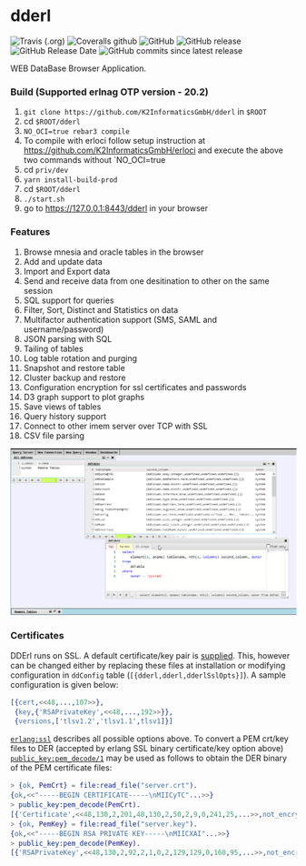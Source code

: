 dderl
=====

![Travis (.org)](https://img.shields.io/travis/K2InformaticsGmbH/dderl.svg)
![Coveralls github](https://img.shields.io/coveralls/github/K2InformaticsGmbH/dderl.svg)
![GitHub](https://img.shields.io/github/license/K2InformaticsGmbH/dderl.svg)
![GitHub release](https://img.shields.io/github/release/K2InformaticsGmbH/dderl.svg)
![GitHub Release Date](https://img.shields.io/github/release-date/K2InformaticsGmbH/dderl.svg)
![GitHub commits since latest release](https://img.shields.io/github/commits-since/K2InformaticsGmbH/dderl/3.4.1.svg)

WEB DataBase Browser Application.

### Build (Supported erlnag OTP version - 20.2)

1. `git clone https://github.com/K2InformaticsGmbH/dderl` in `$ROOT`
1. cd `$ROOT/dderl`
1. `NO_OCI=true rebar3 compile`
1. To compile with erloci follow setup instruction at https://github.com/K2InformaticsGmbH/erloci and execute the above two commands without `NO_OCI=true
1. cd `priv/dev`
1. `yarn install-build-prod`
1. cd `$ROOT/dderl`
1. `./start.sh`
1. go to https://127.0.0.1:8443/dderl in your browser

### Features

1. Browse mnesia and oracle tables in the browser
2. Add and update data
3. Import and Export data
4. Send and receive data from one desitination to other on the same session
5. SQL support for queries
6. Filter, Sort, Distinct and Statistics on data
7. Multifactor authentication support (SMS, SAML and username/password)
8. JSON parsing with SQL 
9. Tailing of tables 
10. Log table rotation and purging
11. Snapshot and restore table
12. Cluster backup and restore
13. Configuration encryption for ssl certificates and passwords
14. D3 graph support to plot graphs
15. Save views of tables 
16. Query history support
17. Connect to other imem server over TCP with SSL
18. CSV file parsing

![screenshot](https://github.com/K2InformaticsGmbH/dderl/blob/master/docs/dderl_screenshot.png)


### Certificates
DDErl runs on SSL. A default certificate/key pair is [supplied](https://github.com/k2informatics/dderl/tree/master/priv/certs). This, however can be changed either by replacing these files at installation or modifying configuration in `ddConfig` table (`[{dderl,dderl,dderlSslOpts}]`). A sample configuration is given below:
```erlang
[{cert,<<48,...,107>>},
 {key,{'RSAPrivateKey',<<48,...,192>>}},
 {versions,['tlsv1.2','tlsv1.1',tlsv1]}]
```
[`erlang:ssl`](http://erlang.org/doc/man/ssl.html) describes all possible options above.
To convert a PEM crt/key files to DER (accepted by erlang SSL binary certificate/key option above) [`public_key:pem_decode/1`](http://www.erlang.org/doc/man/public_key.html#pem_decode-1) may be used as follows to obtain the DER binary of the PEM certificate files:
```erlang
> {ok, PemCrt} = file:read_file("server.crt").
{ok,<<"-----BEGIN CERTIFICATE-----\nMIICyTC"...>>}
> public_key:pem_decode(PemCrt).
[{'Certificate',<<48,130,2,201,48,130,2,50,2,9,0,241,25,...>>,not_encrypted}]
> {ok, PemKey} = file:read_file("server.key").
{ok,<<"-----BEGIN RSA PRIVATE KEY-----\nMIICXAI"...>>}
> public_key:pem_decode(PemKey).              
[{'RSAPrivateKey',<<48,130,2,92,2,1,0,2,129,129,0,160,95,...>>,not_encrypted}]
```


